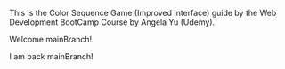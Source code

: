 This is the Color Sequence Game (Improved Interface) guide by the Web Development BootCamp Course by Angela Yu (Udemy). 

Welcome mainBranch! 

I am back mainBranch!